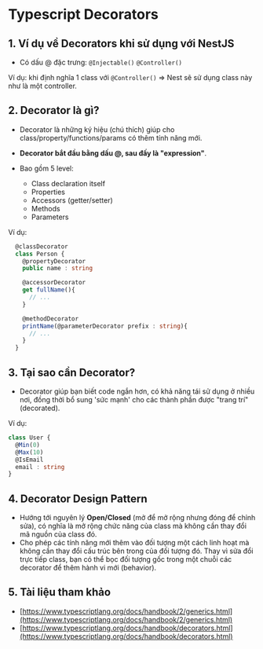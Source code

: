 # Typescript Decorators

## 1. Ví dụ về Decorators khi sử dụng với NestJS

- Có dấu @ đặc trưng: `@Injectable()` `@Controller()`

Ví dụ: khi định nghĩa 1 class với `@Controller()` $\Rightarrow$ Nest sẽ sử dụng class này như là một controller.

## 2. Decorator là gì?

- Decorator là những ký hiệu (chú thích) giúp cho class/property/functions/params có thêm tính năng mới.

- **Decorator bắt đầu bằng dấu @, sau đấy là "expression"**.

- Bao gồm 5 level:
  - Class declaration itself
  - Properties
  - Accessors (getter/setter)
  - Methods
  - Parameters

Ví dụ:

```typescript
  @classDecorator
  class Person {
    @propertyDecorator
    public name : string

    @accessorDecorator
    get fullName(){
      // ...
    }

    @methodDecorator
    printName(@parameterDecorator prefix : string){
      // ...
    }
  }
```

## 3. Tại sao cần Decorator?

- Decorator giúp bạn biết code ngắn hơn, có khả năng tái sử dụng ở nhiều nơi, đồng thời bổ sung 'sức mạnh' cho các thành phần được "trang trí" (decorated).

Ví dụ:

```typescript
class User {
  @Min(0)
  @Max(10)
  @IsEmail
  email : string
}
```

## 4. Decorator Design Pattern

- Hướng tới nguyên lý **Open/Closed** (mở để mở rộng nhưng đóng để chỉnh sửa), có nghĩa là mở rộng chức năng của class mà không cần thay đổi mã nguồn của class đó.
- Cho phép các tính năng mới thêm vào đối tượng một cách linh hoạt mà không cần thay đổi cấu trúc bên trong của đối tượng đó. Thay vì sửa đổi trực tiếp class, bạn có thể bọc đối tượng gốc trong một chuỗi các decorator để thêm hành vi mới (behavior).

## 5. Tài liệu tham khảo

- [https://www.typescriptlang.org/docs/handbook/2/generics.html](https://www.typescriptlang.org/docs/handbook/2/generics.html)
- [https://www.typescriptlang.org/docs/handbook/decorators.html](https://www.typescriptlang.org/docs/handbook/decorators.html)
